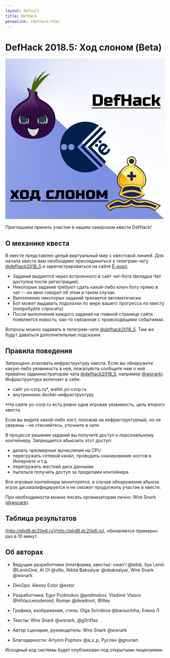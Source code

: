 ```yaml
---
layout: default
title: DefHack
permalink: /defhack.html
---
```


# DefHack 2018.5: Ход слоном (Beta)

![Logo](images/defhack.jpg)

Приглашаем принять участие в нашем хакерском квесте DefHack!

## О механике квеста

В квесте представлен целый виртуальный мир с квестовой линией. Для начала квеста вам необходимо присоединиться к телеграм-чату [@defhack2018_5](https://t.me/defhack2018_5) и зарегистрироваться на сайте [Ё-корп](https://yo-corp.ru). 

* Задания выдаются через встроенного в сайт чат-бота (вкладка Чат доступна после регистрации). 
* Некоторые задания требуют сдать какой-либо ключ боту прямо в чат -- он явно говорит об этом в таком случае.
* Выполнение некоторых заданий трекается автоматически
* Бот может выдавать подсказки по мере вашего прогресса по квесту (попробуйте спросить)
* После выполнения каждого задания на главной странице сайта появляется новость, как-то связанная с происходящими событиями.

Вопросы можно задавать в телеграм-чате [@defhack2018_5](https://t.me/defhack2018_5). Там же будут даваться дополнительные подсказки.

## Правила поведения

Запрещено атаковать инфраструктуру квеста. Если вы обнаружите какую-либо уязвимость в ней, пожалуйста сообщите нам о ней приватно (администраторам чата [@defhack2018_5](https://t.me/defhack2018_5), например [@wsnark](https://t.me/wsnark)).
Инфраструктура включает в себя:

- сайт yo-corp.ru*, wallet.yo-corp.ru
- внутреннюю docker-инфраструктуру

*На сайте yo-corp.ru есть ровно одна игровая уязвимость, цель второго квеста.

Если вы видите какой-либо хост, похожий на инфраструктурный, но не уверены - не стесняйтесь, уточните в чате.

В процессе решения заданий вы получите доступ к персональному контейнеру. Запрещается абьюзить этот доступ:

- делать чрезмерные вычисления на CPU
- перегружать сетевой канал, проводить сканирование хостов в Интернете и т.д.
- перегружать жесткий диск данными
- пытаться получить доступ за пределами контейнера

Все игровые контейнеры мониторятся, в случае обнаружения абьюза игрок дисквалифицируется и не сможет продолжить участие в квесте.

При необходимости можно писать организаторам лично: Wire Snark ([@wsnark](https://t.me/wsnark)).

## Таблица результатов

[http://phd8.dc20e6.ru](http://phd8.dc20e6.ru), обновляется примерно раз в 10 минут.

## Об авторах

* Ведущие разработчики (платформа, квесты): swan'i @lebik, Ilya Lenin @LeninOne, AI OI @vlllo, Nikita Baksalyar @nbaksalyar, Wire Snark @wsnark
* DevOps: Alexey Extor @extor
* Разработчики: Egor Podmokov @podmokov, Vladimir Vlasov @HiVaccessdenied, Roman @deadroot, @Illey
* Графика, изображения, стиль: Olga Sviridova @barsuchiha, Елена Л
* Тексты: Wire Snark @wsnark, @g0rd1as
* Автор сценария, руководитель: Wire Snark @wsnark

* Благодарности: Artyom Poptsov @a_v_p, Руслан @gnurian

Исходный код системы будет опубликован под открытыми лицензиями.

